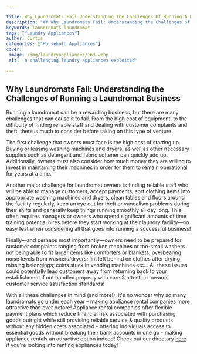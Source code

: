```yaml
---

title: Why Laundromats Fail Understanding The Challenges Of Running A Laundromat Business
description: "## Why Laundromats Fail: Understanding the Challenges of Running a Laundromat Business...read now to learn more"
keywords: laundromats laundromat
tags: ["Laundry Appliances"]
author: Curtis
categories: ["Household Appliances"]
cover: 
 image: /img/laundryappliances/163.webp
 alt: 'a challenging laundry appliances exploited'

---
```


## Why Laundromats Fail: Understanding the Challenges of Running a Laundromat Business

Running a laundromat can be a rewarding business, but there are many challenges that can cause it to fail. From the high cost of equipment, to the difficulty of finding reliable staff and dealing with customer complaints and theft, there is much to consider before taking on this type of venture. 

The first challenge that owners must face is the high cost of starting up. Buying or leasing washing machines and dryers, as well as other necessary supplies such as detergent and fabric softener can quickly add up. Additionally, owners must also consider how much money they are willing to invest in maintaining their machines in order for them to remain operational for years at a time. 

Another major challenge for laundromat owners is finding reliable staff who will be able to manage customers, accept payments, sort clothing items into appropriate washing machines and dryers, clean tables and floors around the facility regularly, keep an eye out for theft or vandalism problems during their shifts and generally keep things running smoothly all day long. This often requires managers or owners who spend significant amounts of time training potential hires before they start working at their laundry facility—no easy feat when considering all that goes into running a successful business! 

Finally—and perhaps most importantly—owners need to be prepared for customer complaints ranging from broken machines or too-small washers not being able to fit larger items like comforters or blankets; overbearing noise levels from washers/dryers; lint left behind on clothes after drying; missing belongings; coins stuck in vending machines etc… All these issues could potentially lead customers away from returning back to your establishment if not handled properly with care & attention towards customer service satisfaction standards! 

 With all these challenges in mind (and more!), it's no wonder why so many laundromats go under each year – making appliance rental companies more attractive than ever before! Appliance rental companies offer flexible payment plans which reduce financial risk associated with purchasing goods outright while still providing reliable service & quality products without any hidden costs associated - offering individuals access to essential goods without breaking their bank accounts in one go - making appliance rentals an attractive option indeed! Check out our directory [here](./pages/appliance-rental) if you're looking into renting appliances today!
